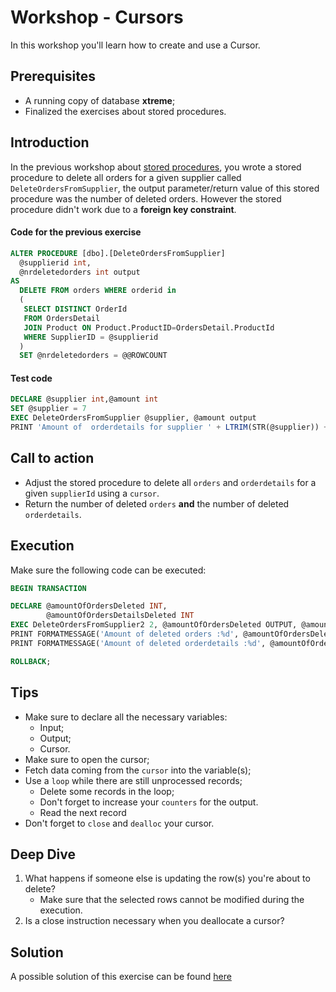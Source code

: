 # Workshop - Cursors
In this workshop you'll learn how to create and use a Cursor.

## Prerequisites
- A running copy of database **xtreme**;
- Finalized the exercises about stored procedures.

## Introduction
In the previous workshop about [stored procedures](/workshops/stored-procedures/stored-procedures.md), you wrote a stored procedure to delete all orders for a given supplier called `DeleteOrdersFromSupplier`, the output parameter/return value of this stored procedure was the number of deleted orders. However the stored procedure didn't work due to a **foreign key constraint**.

#### Code for the previous exercise

```sql
ALTER PROCEDURE [dbo].[DeleteOrdersFromSupplier] 
  @supplierid int,
  @nrdeletedorders int output
AS
  DELETE FROM orders WHERE orderid in 
  (
   SELECT DISTINCT OrderId
   FROM OrdersDetail 
   JOIN Product ON Product.ProductID=OrdersDetail.ProductId
   WHERE SupplierID = @supplierid
  )
  SET @nrdeletedorders = @@ROWCOUNT
```

#### Test code
```sql
DECLARE @supplier int,@amount int
SET @supplier = 7
EXEC DeleteOrdersFromSupplier @supplier, @amount output
PRINT 'Amount of  orderdetails for supplier ' + LTRIM(STR(@supplier)) + ' = ' + LTRIM(STR(@amount))
```

## Call to action
- Adjust the stored procedure to delete all `orders` and `orderdetails` for a given `supplierId` using a `cursor`.
- Return the number of deleted `orders` **and** the number of deleted `orderdetails`.

## Execution
Make sure the following code can be executed:

```sql
BEGIN TRANSACTION

DECLARE @amountOfOrdersDeleted INT, 
        @amountOfOrdersDetailsDeleted INT
EXEC DeleteOrdersFromSupplier2 2, @amountOfOrdersDeleted OUTPUT, @amountOfOrdersDetailsDeleted OUTPUT
PRINT FORMATMESSAGE('Amount of deleted orders :%d', @amountOfOrdersDeleted)
PRINT FORMATMESSAGE('Amount of deleted orderdetails :%d', @amountOfOrdersDetailsDeleted)

ROLLBACK;
```

## Tips
- Make sure to declare all the necessary variables:
    - Input;
    - Output;
    - Cursor.
- Make sure to open the cursor;
- Fetch data coming from the `cursor` into the variable(s);
- Use a `loop` while there are still unprocessed records;
    - Delete some records in the loop;
    - Don't forget to increase your `counters` for the output.
    - Read the next record
- Don't forget to `close` and `dealloc` your cursor.

## Deep Dive
1. What happens if someone else is updating the row(s) you're about to delete?
    - Make sure that the selected rows cannot be modified during the execution. 
2. Is a close instruction necessary when you deallocate a cursor?

## Solution
A possible solution of this exercise can be found [here](solutions/cursors-1.sql)
